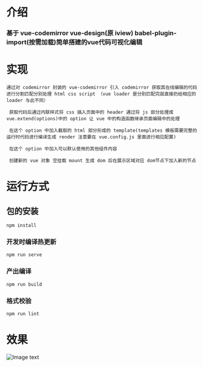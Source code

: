 # 介绍

### 基于 vue-codemirror vue-design(原 iview) babel-plugin-import(按需加载)简单搭建的vue代码可视化编辑

# 实现
```
通过对 codemirror 封装的 vue-codemirror 引入 codemirror 获取其在线编辑的代码 进行分割匹配分别处理 html css script （vue loader 是分别匹配完就直接扔给相应的 loader 与此不同）

 获取代码后通过内联样式将 css 插入页面中的 header 通过将 js 部分处理成 vue.extend(options)中的 option 让 vue 中的构造函数继承页面编辑中的处理

 在这个 option 中加入截取的 html 部分形成的 template(templates 模板需要完整的运行时代码进行编译生成 render 注意要在 vue.config.js 里面进行相应配置)

 在这个 option 中加入可以默认使用的其他组件内容

 创建新的 vue 对象 空挂载 mount 生成 dom 后在展示区域对应 dom节点下加入新的节点
```
# 运行方式

## 包的安装

```
npm install
```

### 开发时编译热更新

```
npm run serve
```

### 产出编译

```
npm run build
```

### 格式校验

```
npm run lint
```
# 效果
![Image text](https://github.com/wangxue2016/imgFloder/blob/master/codeMirror.PNG)


